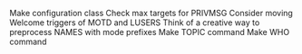 Make configuration class
Check max targets for PRIVMSG
Consider moving Welcome triggers of MOTD and LUSERS
Think of a creative way to preprocess NAMES with mode prefixes
Make TOPIC command
Make WHO command
